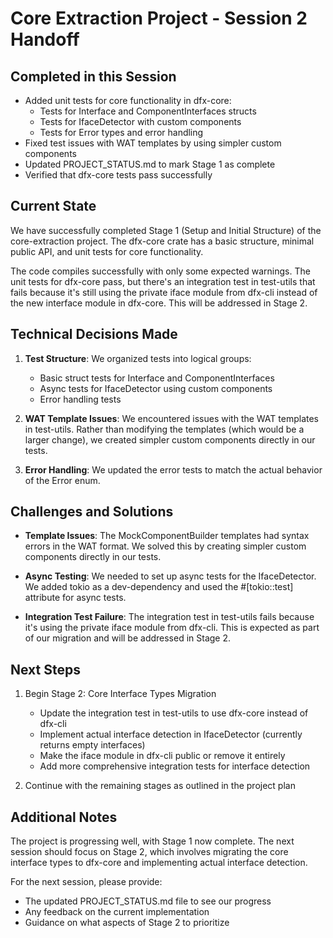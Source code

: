 # Core Extraction Project - Session 2 Handoff

## Completed in this Session

- Added unit tests for core functionality in dfx-core:
  - Tests for Interface and ComponentInterfaces structs
  - Tests for IfaceDetector with custom components
  - Tests for Error types and error handling
- Fixed test issues with WAT templates by using simpler custom components
- Updated PROJECT_STATUS.md to mark Stage 1 as complete
- Verified that dfx-core tests pass successfully

## Current State

We have successfully completed Stage 1 (Setup and Initial Structure) of the core-extraction project. The dfx-core crate has a basic structure, minimal public API, and unit tests for core functionality.

The code compiles successfully with only some expected warnings. The unit tests for dfx-core pass, but there's an integration test in test-utils that fails because it's still using the private iface module from dfx-cli instead of the new interface module in dfx-core. This will be addressed in Stage 2.

## Technical Decisions Made

1. **Test Structure**: We organized tests into logical groups:

   - Basic struct tests for Interface and ComponentInterfaces
   - Async tests for IfaceDetector using custom components
   - Error handling tests

2. **WAT Template Issues**: We encountered issues with the WAT templates in test-utils. Rather than modifying the templates (which would be a larger change), we created simpler custom components directly in our tests.

3. **Error Handling**: We updated the error tests to match the actual behavior of the Error enum.

## Challenges and Solutions

- **Template Issues**: The MockComponentBuilder templates had syntax errors in the WAT format. We solved this by creating simpler custom components directly in our tests.

- **Async Testing**: We needed to set up async tests for the IfaceDetector. We added tokio as a dev-dependency and used the #[tokio::test] attribute for async tests.

- **Integration Test Failure**: The integration test in test-utils fails because it's using the private iface module from dfx-cli. This is expected as part of our migration and will be addressed in Stage 2.

## Next Steps

1. Begin Stage 2: Core Interface Types Migration

   - Update the integration test in test-utils to use dfx-core instead of dfx-cli
   - Implement actual interface detection in IfaceDetector (currently returns empty interfaces)
   - Make the iface module in dfx-cli public or remove it entirely
   - Add more comprehensive integration tests for interface detection

2. Continue with the remaining stages as outlined in the project plan

## Additional Notes

The project is progressing well, with Stage 1 now complete. The next session should focus on Stage 2, which involves migrating the core interface types to dfx-core and implementing actual interface detection.

For the next session, please provide:

- The updated PROJECT_STATUS.md file to see our progress
- Any feedback on the current implementation
- Guidance on what aspects of Stage 2 to prioritize
